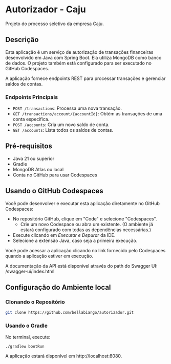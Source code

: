# Autorizador - Caju
Projeto do processo seletivo da empresa Caju.

## Descrição
Esta aplicação é um serviço de autorização de transações financeiras desenvolvido em Java com Spring Boot. Ela utiliza MongoDB como banco de dados. 
O projeto também está configurado para ser executado no GitHub Codespaces.

A aplicação fornece endpoints REST para processar transações e gerenciar saldos de contas.

### **Endpoints Principais**

- `POST /transactions`: Processa uma nova transação.
- `GET /transactions/account/{accountId}`: Obtém as transações de uma conta específica.
- `POST /accounts`: Cria um novo saldo de conta.
- `GET /accounts`: Lista todos os saldos de contas.

## Pré-requisitos
- Java 21 ou superior
- Gradle
- MongoDB Atlas ou local
- Conta no GitHub para usar Codespaces


## Usando o GitHub Codespaces
Você pode desenvolver e executar esta aplicação diretamente no GitHub Codespaces:

 - No repositório GitHub, clique em "Code" e selecione "Codespaces".
   - Crie um novo Codespace ou abra um existente. (O ambiente já estará configurado com todas as dependências necessárias.)
 - Execute clicando em *Executar e Depurar* da IDE.
 - Selecione a extensão Java, caso seja a primeira execução.

Você pode acessar a aplicação clicando no link fornecido pelo Codespaces quando a aplicação estiver em execução.

A documentação da API está disponível através do path do Swagger UI: /swagger-ui/index.html


## Configuração do Ambiente local

### Clonando o Repositório

```bash
git clone https://github.com/bellabiango/autorizador.git
```

### Usando o Gradle
No terminal, execute:

```bash
./gradlew bootRun
```
A aplicação estará disponível em http://localhost:8080.





